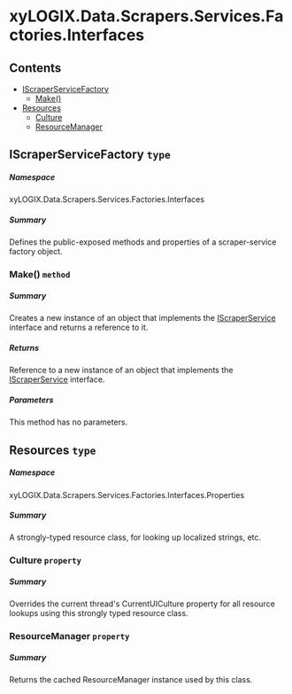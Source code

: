 <a name='assembly'></a>
# xyLOGIX.Data.Scrapers.Services.Factories.Interfaces

## Contents

- [IScraperServiceFactory](#T-xyLOGIX-Data-Scrapers-Services-Factories-Interfaces-IScraperServiceFactory 'xyLOGIX.Data.Scrapers.Services.Factories.Interfaces.IScraperServiceFactory')
  - [Make()](#M-xyLOGIX-Data-Scrapers-Services-Factories-Interfaces-IScraperServiceFactory-Make 'xyLOGIX.Data.Scrapers.Services.Factories.Interfaces.IScraperServiceFactory.Make')
- [Resources](#T-xyLOGIX-Data-Scrapers-Services-Factories-Interfaces-Properties-Resources 'xyLOGIX.Data.Scrapers.Services.Factories.Interfaces.Properties.Resources')
  - [Culture](#P-xyLOGIX-Data-Scrapers-Services-Factories-Interfaces-Properties-Resources-Culture 'xyLOGIX.Data.Scrapers.Services.Factories.Interfaces.Properties.Resources.Culture')
  - [ResourceManager](#P-xyLOGIX-Data-Scrapers-Services-Factories-Interfaces-Properties-Resources-ResourceManager 'xyLOGIX.Data.Scrapers.Services.Factories.Interfaces.Properties.Resources.ResourceManager')

<a name='T-xyLOGIX-Data-Scrapers-Services-Factories-Interfaces-IScraperServiceFactory'></a>
## IScraperServiceFactory `type`

##### Namespace

xyLOGIX.Data.Scrapers.Services.Factories.Interfaces

##### Summary

Defines the public-exposed methods and properties of a scraper-service factory object.

<a name='M-xyLOGIX-Data-Scrapers-Services-Factories-Interfaces-IScraperServiceFactory-Make'></a>
### Make() `method`

##### Summary

Creates a new instance of an object that implements the [IScraperService](#T-xyLOGIX-Data-Scrapers-Interfaces-IScraperService 'xyLOGIX.Data.Scrapers.Interfaces.IScraperService') interface and returns a reference to it.

##### Returns

Reference to a new instance of an object that implements the [IScraperService](#T-xyLOGIX-Data-Scrapers-Interfaces-IScraperService 'xyLOGIX.Data.Scrapers.Interfaces.IScraperService') interface.

##### Parameters

This method has no parameters.

<a name='T-xyLOGIX-Data-Scrapers-Services-Factories-Interfaces-Properties-Resources'></a>
## Resources `type`

##### Namespace

xyLOGIX.Data.Scrapers.Services.Factories.Interfaces.Properties

##### Summary

A strongly-typed resource class, for looking up localized strings, etc.

<a name='P-xyLOGIX-Data-Scrapers-Services-Factories-Interfaces-Properties-Resources-Culture'></a>
### Culture `property`

##### Summary

Overrides the current thread's CurrentUICulture property for all resource lookups using this strongly typed resource class.

<a name='P-xyLOGIX-Data-Scrapers-Services-Factories-Interfaces-Properties-Resources-ResourceManager'></a>
### ResourceManager `property`

##### Summary

Returns the cached ResourceManager instance used by this class.
